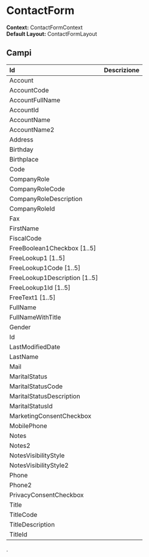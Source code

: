 # ContactForm

**Context:** ContactFormContext  
**Default Layout:** ContactFormLayout

## Campi

| Id | Descrizione |
| :--- | :--- |
| Account |  |
| AccountCode |  |
| AccountFullName |  |
| AccountId |  |
| AccountName |  |
| AccountName2 |  |
| Address |  |
| Birthday |  |
| Birthplace |  |
| Code |  |
| CompanyRole |  |
| CompanyRoleCode |  |
| CompanyRoleDescription |  |
| CompanyRoleId |  |
| Fax |  |
| FirstName |  |
| FiscalCode |  |
| FreeBoolean1Checkbox \[1..5\] |  |
| FreeLookup1 \[1..5\] |  |
| FreeLookup1Code \[1..5\] |  |
| FreeLookup1Description \[1..5\] |  |
| FreeLookup1Id \[1..5\] |  |
| FreeText1 \[1..5\] |  |
| FullName |  |
| FullNameWithTitle |  |
| Gender |  |
| Id |  |
| LastModifiedDate |  |
| LastName |  |
| Mail |  |
| MaritalStatus |  |
| MaritalStatusCode |  |
| MaritalStatusDescription |  |
| MaritalStatusId |  |
| MarketingConsentCheckbox |  |
| MobilePhone |  |
| Notes |  |
| Notes2 |  |
| NotesVisibilityStyle |  |
| NotesVisibilityStyle2 |  |
| Phone |  |
| Phone2 |  |
| PrivacyConsentCheckbox |  |
| Title |  |
| TitleCode |  |
| TitleDescription |  |
| TitleId |  |

.
